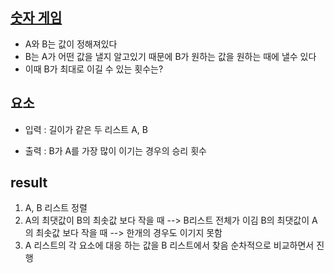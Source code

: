 
## [숫자 게임](https://school.programmers.co.kr/learn/courses/30/lessons/12987)

- A와 B는 값이 정해져있다
- B는 A가 어떤 값을 낼지 알고있기 때문에 B가 원하는 값을 원하는 때에 낼수 있다
- 이때 B가 최대로 이길 수 있는 횟수는?


## 요소

- 입력 : 길이가 같은 두 리스트 A, B

- 출력 : B가 A를 가장 많이 이기는 경우의 승리 횟수

## result

1. A, B 리스트 정렬 
2. A의 최댓값이 B의 최솟값 보다 작을 때  --> B리스트 전체가 이김
   B의 최댓값이 A의 최솟값 보다 작을 때  --> 한개의 경우도 이기지 못함 
3. A 리스트의 각 요소에 대응 하는 값을 B 리스트에서 찾음 순차적으로 비교하면서 진행
